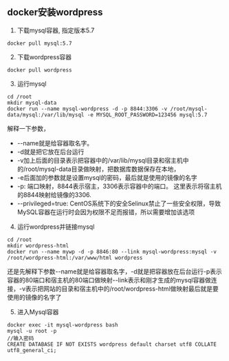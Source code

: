 ## docker安装wordpress
1. 下载mysql容器, 指定版本5.7
```shell
docker pull mysql:5.7
```

2. 下载wordpress容器
```shell
docker pull wordpress
```

3. 运行mysql
```shell
cd /root
mkdir mysql-data
docker run --name mysql-wordpress -d -p 8844:3306 -v /root/mysql-data/mysql:/var/lib/mysql -e MYSQL_ROOT_PASSWORD=123456 mysql:5.7
```
解释一下参数，
* --name就是给容器取名字。
* -d就是把它放在后台运行
* -v加上后面的目录表示把容器中的/var/lib/mysql目录和宿主机中的/root/mysql-data目录做映射，把数据库数据保存在本地，
* -e后面加的参数就是设置mysql的密码，最后就是使用的镜像的名字
* -p: 端口映射，8844表示宿主，3306表示容器中的端口。 这里表示将宿主机的8844映射给镜像的3306.
* --privileged=true: CentOS系统下的安全Selinux禁止了一些安全权限，导致MySQL容器在运行时会因为权限不足而报错，所以需要增加该选项

4. 运行wordpress并链接mysql
```shell
cd /root
mkdir wordpress-html
docker run --name mywp -d -p 8846:80 --link mysql-wordpress:mysql -v /root/wordpress-html:/var/www/html wordpress

```

还是先解释下参数--name就是给容器取名字，-d就是把容器放在后台运行-p表示容器的80端口和宿主机的80端口做映射--link表示和刚才生成的mysql容器做连接，-v表示把网站的目录和宿主机中的/root/wordpress-html做映射最后就是要使用的镜像的名字了

5. 进入Mysql容器
```shell
docker exec -it mysql-wordpress bash
mysql -u root -p
//输入密码
CREATE DATABASE IF NOT EXISTS wordpress default charset utf8 COLLATE utf8_general_ci;

```
